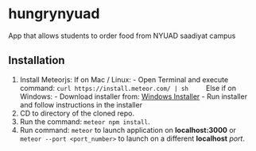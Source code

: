 # hungrynyuad
App that allows students to order food from NYUAD saadiyat campus


## Installation
1. Install Meteorjs:
    If on Mac / Linux: 
        - Open Terminal and execute command: `curl https://install.meteor.com/ | sh`        
    Else if on Windows:
        - Download installer from: [Windows Installer](https://install.meteor.com/windows?_ga=2.222880667.1861570058.1498097317-741374242.1496416275)
        - Run installer and follow instructions in the installer
2. CD to directory of the cloned repo.
3. Run the command: `meteor npm install`.
4. Run command: `meteor` to launch application on **localhost:3000** or `meteor --port <port_number>` to launch on a different **localhost** *port*.
